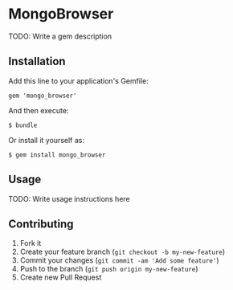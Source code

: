 # MongoBrowser

TODO: Write a gem description

## Installation

Add this line to your application's Gemfile:

    gem 'mongo_browser'

And then execute:

    $ bundle

Or install it yourself as:

    $ gem install mongo_browser

## Usage

TODO: Write usage instructions here

## Contributing

1. Fork it
2. Create your feature branch (`git checkout -b my-new-feature`)
3. Commit your changes (`git commit -am 'Add some feature'`)
4. Push to the branch (`git push origin my-new-feature`)
5. Create new Pull Request
